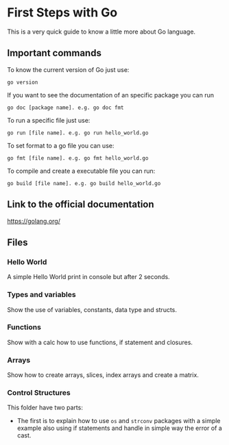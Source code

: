 # First Steps with Go
This is a very quick guide to know a little more about Go language.

## Important commands
To know the current version of Go just use:
```
go version
```

If you want to see the documentation of an specific package you can run
```
go doc [package name]. e.g. go doc fmt
```

To run a specific file just use:
```
go run [file name]. e.g. go run hello_world.go
```

To set format to a go file you can use:
```
go fmt [file name]. e.g. go fmt hello_world.go
```

To compile and create a executable file you can run:
```
go build [file name]. e.g. go build hello_world.go
```

## Link to the official documentation
https://golang.org/

## Files
### Hello World
A simple Hello World print in console but after 2 seconds.

### Types and variables
Show the use of variables, constants, data type and structs.

### Functions
Show with a calc how to use functions, if statement and closures.

### Arrays
Show how to create arrays, slices, index arrays and create a matrix.

### Control Structures
This folder have two parts: 

- The first is to explain how to use `os` and `strconv` packages with a simple example also using if statements and handle in simple way the error of a cast.